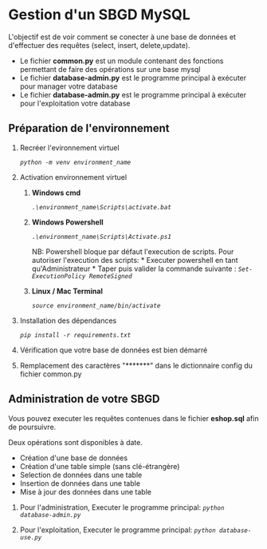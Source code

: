 # Gestion d'un SBGD MySQL

L'objectif est de voir comment se conecter à une base de données et d'effectuer des requêtes (select, insert, delete,update).

* Le fichier **common.py** est un module contenant des fonctions permettant de faire des opérations sur une base mysql
* Le fichier **database-admin.py** est le programme principal à exécuter pour manager votre database
* Le fichier **database-admin.py** est le programme principal à exécuter pour l'exploitation votre database

## Préparation de l'environnement

1. Recréer l'evironnement virtuel

    *`python -m venv environment_name`*

2. Activation environnement virtuel

    1. **Windows cmd**

        *`.\environment_name\Scripts\activate.bat`*

    2. **Windows Powershell**

        *`.\environment_name\Scripts\Activate.ps1`*

        NB: Powershell bloque par défaut l'execution de scripts. Pour autoriser l'execution des scripts:
            * Executer powershell en tant qu'Administrateur 
            * Taper puis valider la commande suivante : *`Set-ExecutionPolicy RemoteSigned`*

    3. **Linux / Mac Terminal**

        *`source environment_name/bin/activate`*

3. Installation des dépendances

    *`pip install -r requirements.txt`*

4. Vérification que votre base de données est bien démarré 

5. Remplacement des caractères "*******" dans le dictionnaire config du fichier common.py 

## Administration de votre SBGD

Vous pouvez executer les requêtes contenues dans le fichier **eshop.sql** afin de poursuivre.

Deux opérations sont disponibles à date. 
* Création d'une base de données
* Création d'une table simple (sans clé-étrangère)
* Selection de données dans une table
* Insertion de données dans une table
* Mise à jour des données dans une table

1. Pour l'administration, Executer le programme principal: *`python database-admin.py`*

1. Pour l'exploitation, Executer le programme principal: *`python database-use.py`*


